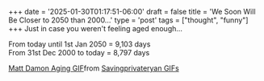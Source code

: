 +++
date = '2025-01-30T01:17:51-06:00'
draft = false
title = 'We Soon Will Be Closer to 2050 than 2000...'
type = 'post'
tags = ["thought", "funny"]
+++
Just in case you weren't feeling aged enough... <br />

From today until 1st Jan 2050 = 9,103 days <br />
From 31st Dec 2000 to today = 8,797 days

<div class="tenor-gif-embed" data-postid="4203998" data-share-method="host" data-aspect-ratio="1.83824" data-width="100%"><a href="https://tenor.com/view/savingprivateryan-ww2-old-soldier-matt-damon-gif-4203998">Matt Damon Aging GIF</a>from <a href="https://tenor.com/search/savingprivateryan-gifs">Savingprivateryan GIFs</a></div> <script type="text/javascript" async src="https://tenor.com/embed.js"></script>
